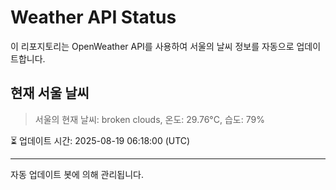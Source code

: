 
# Weather API Status

이 리포지토리는 OpenWeather API를 사용하여 서울의 날씨 정보를 자동으로 업데이트합니다.

## 현재 서울 날씨
> 서울의 현재 날씨: broken clouds, 온도: 29.76°C, 습도: 79%

⏳ 업데이트 시간: 2025-08-19 06:18:00 (UTC)

---
자동 업데이트 봇에 의해 관리됩니다.
